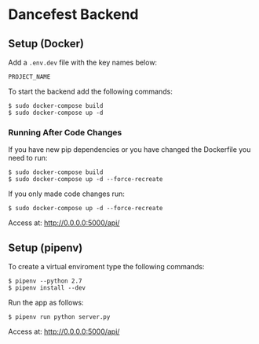 # Dancefest Backend

## Setup (Docker)

Add a `.env.dev` file with the key names below:
```
PROJECT_NAME
```

To start the backend add the following commands:

```
$ sudo docker-compose build
$ sudo docker-compose up -d
```

### Running After Code Changes

If you have new pip dependencies or you have changed the Dockerfile you need to run:
```
$ sudo docker-compose build
$ sudo docker-compose up -d --force-recreate
```

If you only made code changes run:
```
$ sudo docker-compose up -d --force-recreate
```

Access at: http://0.0.0.0:5000/api/

## Setup (pipenv)

To create a virtual enviroment type the following commands:
```
$ pipenv --python 2.7
$ pipenv install --dev
```

Run the app as follows:
```
$ pipenv run python server.py
```

Access at: http://0.0.0.0:5000/api/